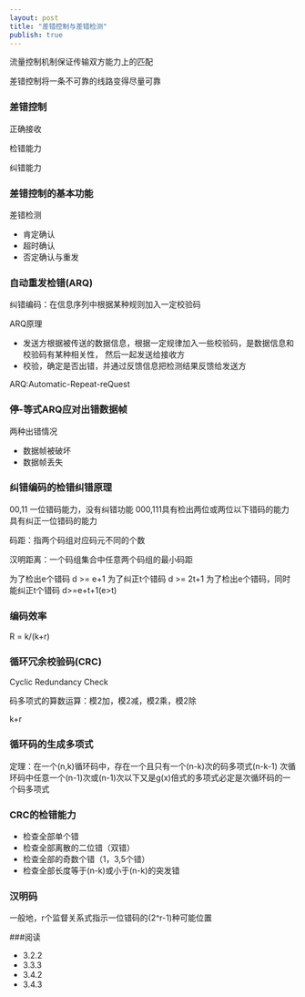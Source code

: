 ```yaml
---
layout: post
title: "差错控制与差错检测"
publish: true
---
```


流量控制机制保证传输双方能力上的匹配

差错控制将一条不可靠的线路变得尽量可靠
### 差错控制
正确接收

检错能力

纠错能力

### 差错控制的基本功能
差错检测
- 肯定确认
- 超时确认
- 否定确认与重发

### 自动重发检错(ARQ)
纠错编码：在信息序列中根据某种规则加入一定校验码

ARQ原理
- 发送方根据被传送的数据信息，根据一定规律加入一些校验码，是数据信息和校验码有某种相关性，
然后一起发送给接收方
- 校验，确定是否出错，并通过反馈信息把检测结果反馈给发送方

ARQ:Automatic-Repeat-reQuest
### 停-等式ARQ应对出错数据帧
两种出错情况
- 数据帧被破坏
- 数据帧丢失

### 纠错编码的检错纠错原理
00,11
一位错码能力，没有纠错功能
000,111具有检出两位或两位以下错码的能力
具有纠正一位错码的能力

码距：指两个码组对应码元不同的个数

汉明距离：一个码组集合中任意两个码组的最小码距

为了检出e个错码
d >= e+1
为了纠正t个错码
d >= 2t+1
为了检出e个错码，同时能纠正t个错码
d>=e+t+1(e>t)

### 编码效率
R = k/(k+r)

### 循环冗余校验码(CRC)
Cyclic Redundancy Check

码多项式的算数运算：模2加，模2减，模2乘，模2除

k+r

### 循环码的生成多项式
定理：在一个(n,k)循环码中，存在一个且只有一个(n-k)次的码多项式(n-k-1)
次循环码中任意一个(n-1)次或(n-1)次以下又是g(x)倍式的多项式必定是次循环码的一个码多项式

### CRC的检错能力
- 检查全部单个错
- 检查全部离散的二位错（双错）
- 检查全部的奇数个错（1，3,5个错）
- 检查全部长度等于(n-k)或小于(n-k)的突发错

### 汉明码
一般地，r个监督关系式指示一位错码的(2^r-1)种可能位置


###阅读
- 3.2.2
- 3.3.3
- 3.4.2
- 3.4.3
